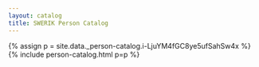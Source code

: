 ```yaml
---
layout: catalog
title: SWERIK Person Catalog
---
```

{% assign p = site.data._person-catalog.i-LjuYM4fGC8ye5ufSahSw4x %}
{% include person-catalog.html p=p %}

